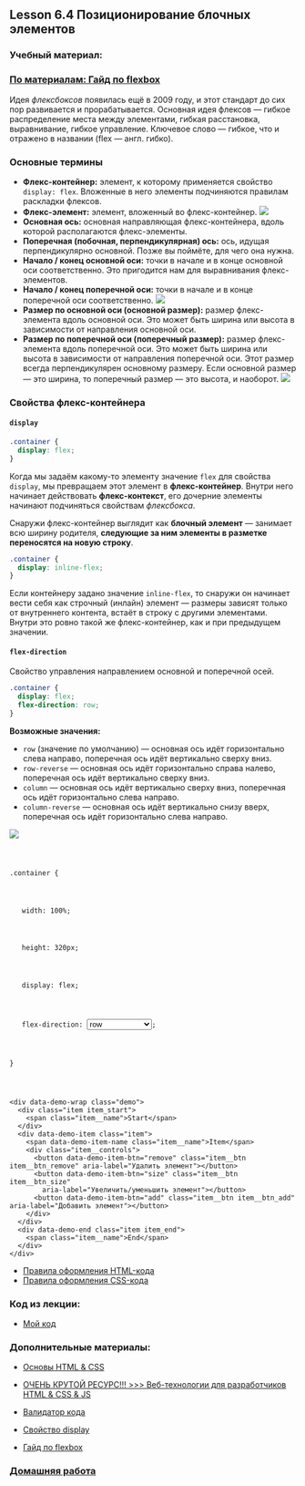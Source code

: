 ## Lesson 6.4 Позиционирование блочных элементов

### Учебный материал:

### [По материалам: Гайд по flexbox](https://doka.guide/css/flexbox-guide/)

Идея *флексбоксов* появилась ещё в 2009 году, и этот стандарт до сих пор развивается и прорабатывается. Основная идея флексов — гибкое распределение места между элементами, гибкая расстановка, выравнивание, гибкое управление. Ключевое слово — гибкое, что и отражено в названии (flex — англ. гибко).

### Основные термины
- **Флекс-контейнер:** элемент, к которому применяется свойство `display: flex`. Вложенные в него элементы подчиняются правилам раскладки флексов.
- **Флекс-элемент:** элемент, вложенный во флекс-контейнер.
![](https://doka.guide/css/flexbox-guide/images/1-2200w.webp)
- **Основная ось:** основная направляющая флекс-контейнера, вдоль которой располагаются флекс-элементы.
- **Поперечная (побочная, перпендикулярная) ось:** ось, идущая перпендикулярно основной. Позже вы поймёте, для чего она нужна.
- **Начало / конец основной оси:** точки в начале и в конце основной оси соответственно. Это пригодится нам для выравнивания флекс-элементов.
- **Начало / конец поперечной оси:** точки в начале и в конце поперечной оси соответственно.
![](https://doka.guide/css/flexbox-guide/images/3-2200w.webp)
- **Размер по основной оси (основной размер):** размер флекс-элемента вдоль основной оси. Это может быть ширина или высота в зависимости от направления основной оси.
- **Размер по поперечной оси (поперечный размер):** размер флекс-элемента вдоль поперечной оси. Это может быть ширина или высота в зависимости от направления поперечной оси. Этот размер всегда перпендикулярен основному размеру. Если основной размер — это ширина, то поперечный размер — это высота, и наоборот.
![](https://doka.guide/css/flexbox-guide/images/4-2200w.webp)

### Свойства флекс-контейнера
####  `display`

```css
.container {
  display: flex;
}
```
Когда мы задаём какому-то элементу значение `flex` для свойства `display`, мы превращаем этот элемент в **флекс-контейнер**. Внутри него начинает действовать **флекс-контекст**, его дочерние элементы начинают подчиняться свойствам *флексбокса*.

Снаружи флекс-контейнер выглядит как **блочный элемент** — занимает всю ширину родителя, **следующие за ним элементы в разметке переносятся на новую строку**.

```css
.container {
  display: inline-flex;
}
```
Если контейнеру задано значение `inline-flex`, то снаружи он начинает вести себя как строчный (инлайн) элемент — размеры зависят только от внутреннего контента, встаёт в строку с другими элементами. Внутри это ровно такой же флекс-контейнер, как и при предыдущем значении.

#### `flex-direction`
Свойство управления направлением основной и поперечной осей.

```css
.container {
  display: flex;
  flex-direction: row;
}
```
**Возможные значения:**

- `row` (значение по умолчанию) — основная ось идёт горизонтально слева направо, поперечная ось идёт вертикально сверху вниз.
- `row-reverse` — основная ось идёт горизонтально справа налево, поперечная ось идёт вертикально сверху вниз.
- `column` — основная ось идёт вертикально сверху вниз, поперечная ось идёт горизонтально слева направо.
- `column-reverse` — основная ось идёт вертикально снизу вверх, поперечная ось идёт горизонтально слева направо.

![](https://doka.guide/css/flexbox-guide/images/5-2200w.webp)




<!DOCTYPE html>
<html lang="ru">

<head>
  <title>Пример свойства flex-direction — Гайд по flexbox — Дока</title>
  <meta charset="utf-8">
  <meta name="viewport" content="width=device-width, initial-scale=1">

  <link rel="preconnect" href="https://fonts.googleapis.com">
  <link rel="preconnect" href="https://fonts.gstatic.com" crossorigin>
  <link href="https://fonts.googleapis.com/css2?family=Roboto&family=Roboto+Mono&display=swap" rel="stylesheet">

  <script type="module" crossorigin src="./flex_direction.js"></script>
  <link rel="stylesheet" href="../main.css">


<script>
  (function(m,e,t,r,i,k,a){m[i]=m[i]||function(){(m[i].a=m[i].a||[]).push(arguments)};
  m[i].l=1*new Date();k=e.createElement(t),a=e.getElementsByTagName(t)[0],k.async=1,k.src=r,a.parentNode.insertBefore(k,a)})
  (window, document, "script", "https://cdn.jsdelivr.net/npm/yandex-metrica-watch/tag.js", "ym")

  ym(83244811, "init", {
    clickmap:true,
    trackLinks:true,
    accurateTrackBounce:true
  })
</script>
<noscript><img src="https://mc.yandex.ru/watch/83244811" style="position:absolute;left:-9999px" alt=""></noscript>
<script async src="https://www.googletagmanager.com/gtag/js?id=G-GH8FX28ET0"></script>
<script>
  window.dataLayer = window.dataLayer || []
  function gtag(){dataLayer.push(arguments)}
  gtag("js", new Date())
  gtag("config", "G-GH8FX28ET0")
</script>
</head>

<body class="_dark">
  <main class="main-wrap">
    <code class="code">
        <pre><span class="code__selector">.container</span> {</pre>
        <pre>	<span class="code__properties">width</span>: <span class="code__value">100%</span>;</pre>
        <pre>	<span class="code__properties">height</span>: <span class="code__value">320px</span>;</pre>
        <pre>	<span class="code__properties">display</span>: <span class="code__value">flex</span>;</pre>
        <pre class="_active">	<span class="code__properties">flex-direction</span>: <select data-select="flex-direction" class="code__select" name="flex-direction" >
          <option selected value="row">row</option>
          <option value="row-reverse">row-reverse</option>
          <option value="column">column</option>
          <option value="column-reverse">column-reverse</option>
        </select>;</pre>
        <pre>}</pre>
      </code>

    <div data-demo-wrap class="demo">
      <div class="item item_start">
        <span class="item__name">Start</span>
      </div>
      <div data-demo-item class="item">
        <span data-demo-item-name class="item__name">Item</span>
        <div class="item__controls">
          <button data-demo-item-btn="remove" class="item__btn item__btn_remove" aria-label="Удалить элемент"></button>
          <button data-demo-item-btn="size" class="item__btn item__btn_size"
            aria-label="Увеличить/уменьшить элемент"></button>
          <button data-demo-item-btn="add" class="item__btn item__btn_add" aria-label="Добавить элемент"></button>
        </div>
      </div>
      <div data-demo-end class="item item_end">
        <span class="item__name">End</span>
      </div>
    </div>
  </main>
</body>

</html>








- [Правила оформления HTML-кода](https://github.com/netology-code/codestyle/tree/master/html)
- [Правила оформления CSS-кода](https://github.com/netology-code/codestyle/tree/master/css)

### Код из лекции: 

- [Мой код](../My_code/)

### Дополнительные материалы:

- [Основы HTML & CSS](https://html5book.ru/osnovy-css/)
- [ОЧЕНЬ КРУТОЙ РЕСУРС!!! >>> Веб-технологии для разработчиков HTML & CSS & JS](https://developer.mozilla.org/ru/docs/Learn/HTML)
- [Валидатор кода](https://validator.w3.org/nu/)
 
- [Свойство display](https://doka.guide/css/display/)
- [Гайд по flexbox](https://doka.guide/css/flexbox-guide/)

### [Домашняя работа](../fpy-homeworks/block-elements-positioning/README.md)
